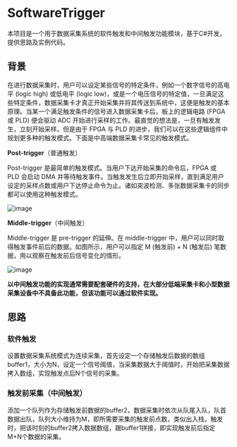 # SoftwareTrigger
本项目是一个用于数据采集系统的软件触发和中间触发功能模块，基于C#开发，提供思路及实例代码。
## 背景
在进行数据采集时，用户可以设定某些信号的特定条件，例如一个数字信号的高电平 (logic high) 或低电平 (logic low)，或是一个电压信号的特定值，一旦满足这些特定条件，数据采集卡才真正开始采集并将其传送到系统中，这便是触发的基本原理。当某一个满足触发条件的信号进入数据采集卡后，板上的逻辑电路 (FPGA 或 PLD) 便会驱动 ADC 开始进行采样的工作。最直觉的想法是，一旦有触发发生，立刻开始采样。但是由于 FPGA 与 PLD 的进步，我们可以在这些逻辑组件中规划更多种的触发模式。下面是中高端数据采集卡常见的触发模式。

**Post-trigger**（普通触发）

Post-trigger 是最简单的触发模式。当用户下达开始采集的命令后，FPGA 或 PLD 会启动 DMA 并等待触发事件。当触发发生后立即开始采样，直到满足用户设定的采样点数或用户下达停止命令为止。诸如突波检测、多张数据采集卡的同步都可以使用这种触发模式。

![image](https://github.com/vvanggeng/img/blob/master/1.png)

**Middle-trigger**（中间触发）

Middle-trigger 是 pre-trigger 的延伸。在 middle-trigger 中，用户可以同时取得触发事件前后的数据。如图所示，用户可以指定 M (触发前) + N (触发后) 笔数据，用以观察在触发前后信号变化的情形。

![image](https://github.com/vvanggeng/img/blob/master/2.png)

**以中间触发功能的实现通常需要配套硬件的支持，在大部分低端采集卡和小型数据采集设备中不具备此功能，但该功能可以通过软件实现。**

## 思路
### 软件触发
设置数据采集系统模式为连续采集，首先设定一个存储触发后数据的数组buffer1，大小为N，设定一个信号阈值，当采集数据大于阈值时，开始把采集数据拷入数组，实现触发点后N个信号的采集。
### 触发前采集（中间触发）
添加一个队列作为存储触发前数据的buffer2，数据采集时依次从队尾入队，队首数据出队，队列大小维持为M，即所需要采集的触发前点数，类似出入栈，触发时，把该时刻的buffer2拷入数据数组，跟buffer1拼接，即实现触发前后指定M+N个数据的采集。
